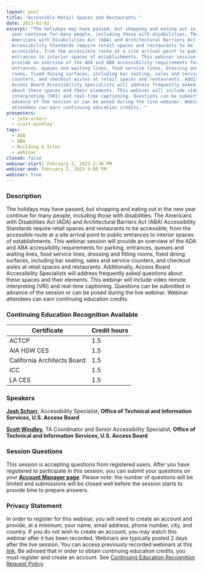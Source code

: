 ```yaml
---
layout: post
title: "Accessible Retail Spaces and Restaurants "
date: 2023-02-02
excerpt: "The holidays may have passed, but shopping and eating out in the new
  year continue for many people, including those with disabilities. The
  Americans with Disabilities Act (ADA) and Architectural Barriers Act (ABA)
  Accessibility Standards require retail spaces and restaurants to be
  accessible, from the accessible route at a site arrival point to public
  entrances to interior spaces of establishments. This webinar session will
  provide an overview of the ADA and ABA accessibility requirements for parking,
  entrances, queues and waiting lines, food service lines, dressing and fitting
  rooms, fixed dining surfaces, including bar seating, sales and service
  counters, and checkout aisles at retail spaces and restaurants. Additionally,
  Access Board Accessibility Specialists will address frequently asked questions
  about these spaces and their elements. This webinar will include video remote
  interpreting (VRI) and real-time captioning. Questions can be submitted in
  advance of the session or can be posed during the live webinar. Webinar
  attendees can earn continuing education credits. "
presenters:
  - josh-schorr
  - scott-windley
tags:
  - ADA
  - ABA
  - Building & Sites
  - webinar
closed: false
webinar-start: February 2, 2023 2:30 PM
webinar-end: February 2, 2023 4:00 PM
webinar: true
---
```

### Description

The holidays may have passed, but shopping and eating out in the new year continue for many people, including those with disabilities. The Americans with Disabilities Act (ADA) and Architectural Barriers Act (ABA) Accessibility Standards require retail spaces and restaurants to be accessible, from the accessible route at a site arrival point to public entrances to interior spaces of establishments. This webinar session will provide an overview of the ADA and ABA accessibility requirements for parking, entrances, queues and waiting lines, food service lines, dressing and fitting rooms, fixed dining surfaces, including bar seating, sales and service counters, and checkout aisles at retail spaces and restaurants. Additionally, Access Board Accessibility Specialists will address frequently asked questions about these spaces and their elements. This webinar will include video remote interpreting (VRI) and real-time captioning. Questions can be submitted in advance of the session or can be posed during the live webinar. Webinar attendees can earn continuing education credits. 

### Continuing Education Recognition Available

| **Certificate**             | **Credit hours** |
| --------------------------- | ---------------- |
| ACTCP                       | 1.5              |
| AIA HSW CES                 | 1.5              |
| California Architects Board | 1.5              |
| ICC                         | 1.5              |
| LA CES                      | 1.5              |

### Speakers

**[Josh Schorr](https://www.accessibilityonline.org/speakers/speaker.aspx?id=10805&ret=Accessible%20Signage)**, Accessibility Specialist, **Office of Technical and Information Services, U.S. Access Board**

**[Scott Windley](https://www.accessibilityonline.org/speakers/speaker.aspx?id=10164&ret=Common%20Sources%20of%20Confusion)**, TA Coordinator and Senior Accessibility Specialist, **Office of Technical and Information Services, U.S. Access Board**

### Session Questions

This session is accepting questions from registered users. After you have registered to participate in this session, you can submit your questions on your **[Account Manager page](https://www.accessibilityonline.org/ao/accountManager/110952)**. Please note: the number of questions will be limited and submissions will be closed well before the session starts to provide time to prepare answers.

### Privacy Statement

In order to register for this webinar, you will need to create an account and provide, at a minimum, your name, email address, phone number, city, and country. If you do not wish to create an account, you may watch this webinar after it has been recorded. Webinars are typically posted 2 days after the live session. You can access previously recorded webinars at this [link](https://www.accessibilityonline.org/ao/archives/). Be advised that in order to obtain continuing education credits, you must register and create an account. See [Continuing Education Recognition Request Policy](https://www.accessibilityonline.org/continuing-education/CEUDetails.aspx).